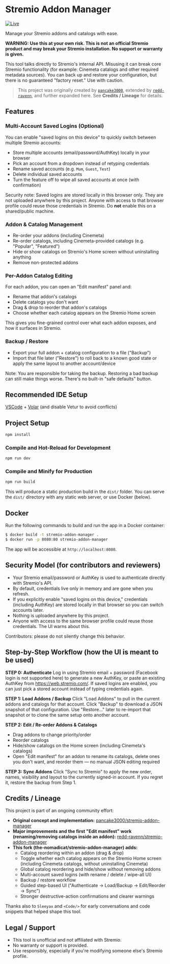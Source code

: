 # Stremio Addon Manager

[![Live](https://img.shields.io/badge/Live-pages.dev-0?logo=cloudflarepages)](https://stremio-addon-manager.pages.dev/)

Manage your Stremio addons and catalogs with ease.

**WARNING: Use this at your own risk. This is not an official Stremio product and may break your Stremio installation. No support or warranty is given.**

This tool talks directly to Stremio's internal API. Misusing it can break core Stremio functionality (for example: Cinemeta catalogs and other required metadata sources). You can back up and restore your configuration, but there is no guaranteed "factory reset." Use with caution.

> This project was originally created by [`pancake3000`](https://github.com/pancake3000/stremio-addon-manager), extended by [`redd-ravenn`](https://github.com/redd-ravenn/stremio-addon-manager), and further expanded here. See **Credits / Lineage** for details.

## Features
### Multi-Account Saved Logins (Optional)
You can enable "saved logins on this device" to quickly switch between multiple Stremio accounts:
- Store multiple accounts (email/password/AuthKey) locally in your browser
- Pick an account from a dropdown instead of retyping credentials
- Rename saved accounts (e.g. `Mum`, `Guest`, `Test`)
- Delete individual saved accounts
- Turn the feature off to wipe all saved accounts at once (with confirmation)

Security note: Saved logins are stored locally in this browser only. They are not uploaded anywhere by this project. Anyone with access to that browser profile could reuse those credentials in Stremio. Do **not** enable this on a shared/public machine.

### Addon & Catalog Management
- Re-order your addons (including Cinemeta)
- Re-order catalogs, including Cinemeta-provided catalogs (e.g. "Popular", "Featured")
- Hide or show catalogs on Stremio's Home screen without uninstalling anything
- Remove non-protected addons

### Per-Addon Catalog Editing
For each addon, you can open an "Edit manifest" panel and:
- Rename that addon's catalogs
- Delete catalogs you don't want
- Drag & drop to reorder that addon's catalogs
- Choose whether each catalog appears on the Stremio Home screen

This gives you fine-grained control over what each addon exposes, and how it surfaces in Stremio.

### Backup / Restore
- Export your full addon + catalog configuration to a file ("Backup")
- Import that file later ("Restore") to roll back to a known good state or apply the same layout to another account/device

Note: You are responsible for taking the backup. Restoring a bad backup can still make things worse. There's no built-in "safe defaults" button.

## Recommended IDE Setup

[VSCode](https://code.visualstudio.com/) + [Volar](https://marketplace.visualstudio.com/items?itemName=Vue.volar) (and disable Vetur to avoid conflicts)

## Project Setup

```sh
npm install
```

### Compile and Hot-Reload for Development

```sh
npm run dev
```

### Compile and Minify for Production

```sh
npm run build
```
This will produce a static production build in the `dist/` folder. You can serve the `dist/` directory with any static web server, or use Docker (below).

## Docker
Run the following commands to build and run the app in a Docker container:

```bash
$ docker build -t stremio-addon-manager .
$ docker run -p 8080:80 stremio-addon-manager
```

The app will be accessible at `http://localhost:8080`.

## Security Model (for contributors and reviewers)
- Your Stremio email/password or AuthKey is used to authenticate directly with Stremio's API.
- By default, credentials live only in memory and are gone when you refresh.
- If you explicitly enable "saved logins on this device," credentials (including AuthKey) are stored locally in that browser so you can switch accounts later.
- Nothing is uploaded anywhere by this project.
- Anyone with access to the same browser profile could reuse those credentials. The UI warns about this.

Contributors: please do not silently change this behavior.

## Step-by-Step Workflow (how the UI is meant to be used)
**STEP 0: Authenticate**
Log in using Stremio email + password (Facebook login is not supported here) to generate a new AuthKey, or paste an existing AuthKey from https://web.stremio.com/. If saved logins are enabled, you can just pick a stored account instead of typing credentials again.

**STEP 1: Load Addons / Backup**
Click "Load Addons" to pull in the current addons and catalogs for that account. Click "Backup" to download a JSON snapshot of that configuration. Use "Restore…" later to re-import that snapshot or to clone the same setup onto another account.

**STEP 2: Edit / Re-order Addons & Catalogs**
- Drag addons to change priority/order
- Reorder catalogs
- Hide/show catalogs on the Home screen (including Cinemeta's catalogs)
- Open "Edit manifest" for an addon to rename its catalogs, delete ones you don't want, and reorder them — no manual JSON editing required

**STEP 3: Sync Addons**
Click "Sync to Stremio" to apply the new order, names, visibility and layout to the currently signed-in account. If you regret it, restore the backup from Step 1.

## Credits / Lineage
This project is part of an ongoing community effort:
- **Original concept and implementation:** [pancake3000/stremio-addon-manager](https://github.com/pancake3000/stremio-addon-manager)
- **Major improvements and the first "Edit manifest" work (renaming/removing catalogs inside an addon):** [redd-ravenn/stremio-addon-manager](https://github.com/redd-ravenn/stremio-addon-manager)
- **This fork (the-nomadicat/stremio-addon-manager) adds:**
  - Catalog reordering within an addon (drag & drop)
  - Toggle whether each catalog appears on the Stremio Home screen (including Cinemeta catalogs, without uninstalling Cinemeta)
  - Global catalog reordering and hide/show without removing addons
  - Multi-account saved logins (with rename / delete / wipe-all UI)
  - Backup / restore workflow
  - Guided step-based UI ("Authenticate → Load/Backup → Edit/Reorder → Sync")
  - Stronger destructive-action confirmations and clearer warnings

Thanks also to `Sleeyax` and `<Code/>` for early conversations and code snippets that helped shape this tool.

## Legal / Support
- This tool is unofficial and not affiliated with Stremio.
- No warranty or support is provided.
- Use responsibly, especially if you're modifying someone else's Stremio profile.
